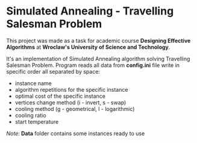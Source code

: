 # Simulated Annealing - Travelling Salesman Problem

This project was made as a task for academic course **Designing Effective Algorithms** at **Wroclaw's University of Science and Technology**.

It's an implementation of Simulated Annealing algorithm solving Travelling Salesman Problem. Program reads all data from **config.ini** file write in specific order all separated by space:
- instance name
- algorithm repetitions for the specific instance
- optimal cost of the specific instance
- vertices change method (i - invert, s - swap)
- cooling method (g - geometrical, l - logarithmic)
- cooling ratio
- start temperature

*Note*: **Data** folder contains some instances ready to use
